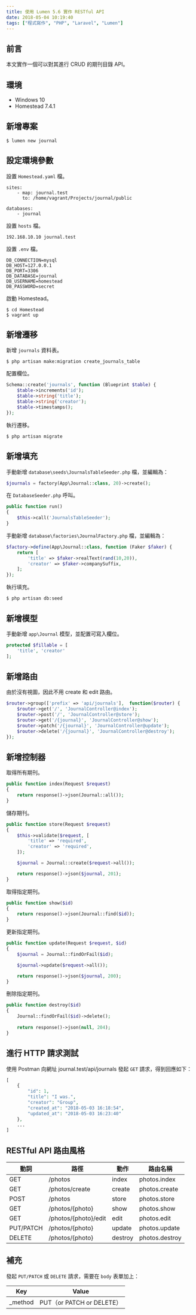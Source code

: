 ```yaml
---
title: 使用 Lumen 5.6 實作 RESTful API
date: 2018-05-04 10:19:40
tags: ["程式寫作", "PHP", "Laravel", "Lumen"]
---
```


## 前言
本文實作一個可以對其進行 CRUD 的期刊目錄 API。

## 環境
- Windows 10
- Homestead 7.4.1

## 新增專案
```
$ lumen new journal
```

## 設定環境參數
設置 `Homestead.yaml` 檔。
```
sites:
    - map: journal.test
      to: /home/vagrant/Projects/journal/public

databases:
    - journal
```
設置 `hosts` 檔。
```
192.168.10.10 journal.test
```
設置 `.env` 檔。
```
DB_CONNECTION=mysql
DB_HOST=127.0.0.1
DB_PORT=3306
DB_DATABASE=journal
DB_USERNAME=homestead
DB_PASSWORD=secret
```
啟動 Homestead。
```
$ cd Homestead
$ vagrant up
```

## 新增遷移
新增 `journals` 資料表。
```
$ php artisan make:migration create_journals_table
```
配置欄位。
```PHP
Schema::create('journals', function (Blueprint $table) {
    $table->increments('id');
    $table->string('title');
    $table->string('creator');
    $table->timestamps();
});
```
執行遷移。
```
$ php artisan migrate
```

## 新增填充
手動新增 `database\seeds\JournalsTableSeeder.php` 檔，並編輯為：
```PHP
$journals = factory(App\Journal::class, 20)->create();
```
在 `DatabaseSeeder.php` 呼叫。
```PHP
public function run()
{
    $this->call('JournalsTableSeeder');
}
```
手動新增 `database\factories\JournalFactory.php` 檔，並編輯為：
```PHP
$factory->define(App\Journal::class, function (Faker $faker) {
    return [
        'title' => $faker->realText(rand(10,20)),
        'creator' => $faker->companySuffix,
    ];
});
```
執行填充。
```
$ php artisan db:seed
```

## 新增模型
手動新增 `app\Journal` 模型，並配置可寫入欄位。
```PHP
protected $fillable = [
    'title', 'creator'
];
```

## 新增路由
由於沒有視圖，因此不用 create 和 edit 路由。
```PHP
$router->group(['prefix' => 'api/journals'],  function($router) {
    $router->get('/', 'JournalController@index');
    $router->post('/', 'JournalController@store');
    $router->get('/{journal}', 'JournalController@show');
    $router->patch('/{journal}', 'JournalController@update');
    $router->delete('/{journal}', 'JournalController@destroy');
});
```

## 新增控制器
取得所有期刊。
```PHP
public function index(Request $request)
{
    return response()->json(Journal::all());
}
```
儲存期刊。
```PHP
public function store(Request $request)
{
    $this->validate($request, [
        'title' => 'required',
        'creator' => 'required',
    ]);

    $journal = Journal::create($request->all());

    return response()->json($journal, 201);
}
```
取得指定期刊。
```PHP
public function show($id)
{
    return response()->json(Journal::find($id));
}
```
更新指定期刊。
```PHP
public function update(Request $request, $id)
{
    $journal = Journal::findOrFail($id);

    $journal->update($request->all());

    return response()->json($journal, 200);
}
```
刪除指定期刊。
```PHP
public function destroy($id)
{
    Journal::findOrFail($id)->delete();
    
    return response()->json(null, 204);
}
```
## 進行 HTTP 請求測試
使用 Postman 向網址 journal.test/api/journals 發起 `GET` 請求，得到回應如下：
```PHP
[
    {
        "id": 1,
        "title": "I was.",
        "creator": "Group",
        "created_at": "2018-05-03 16:18:54",
        "updated_at": "2018-05-03 16:23:40"
    },
    ...
]
```

## RESTful API 路由風格

動詞 | 路徑 | 動作 | 路由名稱
--- | --- | --- | ---
GET | /photos | index | photos.index
GET | /photos/create | create | photos.create
POST | /photos | store | photos.store
GET | /photos/{photo} | show | photos.show
GET | /photos/{photo}/edit | edit | photos.edit
PUT/PATCH | /photos/{photo} | update | photos.update
DELETE | /photos/{photo} | destroy | photos.destroy

## 補充
發起 `PUT/PATCH` 或 `DELETE` 請求，需要在 `body` 表單加上：

Key	| Value
--- | ---
_method	| PUT（or PATCH or DELETE）